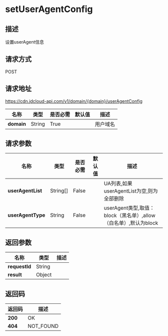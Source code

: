 # setUserAgentConfig


## 描述
设置userAgent信息

## 请求方式
POST

## 请求地址
https://cdn.jdcloud-api.com/v1/domain/{domain}/userAgentConfig

|名称|类型|是否必需|默认值|描述|
|---|---|---|---|---|
|**domain**|String|True| |用户域名|

## 请求参数
|名称|类型|是否必需|默认值|描述|
|---|---|---|---|---|
|**userAgentList**|String[]|False| |UA列表,如果userAgentList为空,则为全部删除|
|**userAgentType**|String|False| |userAgent类型,取值：block（黑名单）,allow（白名单）,默认为block|


## 返回参数
|名称|类型|描述|
|---|---|---|
|**requestId**|String| |
|**result**|Object| |


## 返回码
|返回码|描述|
|---|---|
|**200**|OK|
|**404**|NOT_FOUND|
